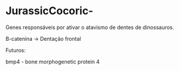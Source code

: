 # JurassicCocoric-

Genes responsáveis por ativar o atavismo de dentes de dinossauros.

B-catenina -> Dentação frontal

Futuros: 

bmp4 - bone morphogenetic protein 4
